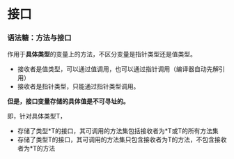 # 接口







### 语法糖：方法与接口

作用于**具体类型**的变量上的方法，不区分变量是指针类型还是值类型。

- 接收者是值类型，可以通过值调用，也可以通过指针调用（编译器自动先解引用）
- 接收者是指针类型，只能通过指针类型调用。

**但是，接口变量存储的具体值是不可寻址的。**

即，针对具体类型T，

- 存储了类型*T的接口，其可调用的方法集包括接收者为\*T或T的所有方法集
- 存储了类型T的接口，其可调用的方法集只包含接收者为T的方法，不包含接收者为*T的方法